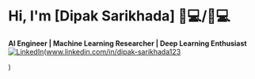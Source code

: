 # Hi, I'm [Dipak Sarikhada] 👨💻/👩💻  
**AI Engineer | Machine Learning Researcher | Deep Learning Enthusiast**
[![LinkedIn](https://img.shields.io/badge/LinkedIn-0077B5?style=for-the-badge&logo=linkedin&logoColor=white)](https://linkedin.com/in/your-profile)(www.linkedin.com/in/dipak-sarikhada123

)
 

<!---
Deep123839/Deep123839 is a ✨ special ✨ repository because its `README.md` (this file) appears on your GitHub profile.
You can click the Preview link to take a look at your changes.
--->
